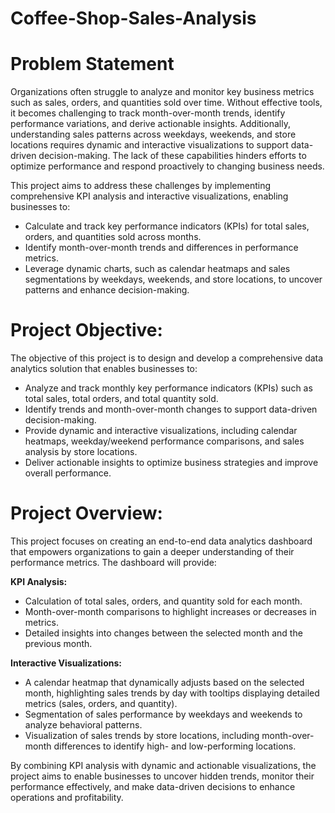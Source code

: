 # Coffee-Shop-Sales-Analysis

# **Problem Statement**

Organizations often struggle to analyze and monitor key business metrics such as sales, orders, and quantities sold over time. Without effective tools, it becomes challenging to track month-over-month trends, identify performance variations, and derive actionable insights. Additionally, understanding sales patterns across weekdays, weekends, and store locations requires dynamic and interactive visualizations to support data-driven decision-making. The lack of these capabilities hinders efforts to optimize performance and respond proactively to changing business needs.

This project aims to address these challenges by implementing comprehensive KPI analysis and interactive visualizations, enabling businesses to:

- Calculate and track key performance indicators (KPIs) for total sales, orders, and quantities sold across months.
- Identify month-over-month trends and differences in performance metrics.
- Leverage dynamic charts, such as calendar heatmaps and sales segmentations by weekdays, weekends, and store locations, to uncover patterns and enhance decision-making.

 # **Project Objective:**

The objective of this project is to design and develop a comprehensive data analytics solution that enables businesses to:

 - Analyze and track monthly key performance indicators (KPIs) such as total sales, total orders, and total quantity sold.
 - Identify trends and month-over-month changes to support data-driven decision-making.
 - Provide dynamic and interactive visualizations, including calendar heatmaps, weekday/weekend performance comparisons, and sales analysis by store locations.
 -  Deliver actionable insights to optimize business strategies and improve overall performance.

# **Project Overview:**

This project focuses on creating an end-to-end data analytics dashboard that empowers organizations to gain a deeper understanding of their performance metrics. The dashboard will provide:

**KPI Analysis:**
- Calculation of total sales, orders, and quantity sold for each month.
- Month-over-month comparisons to highlight increases or decreases in metrics.
- Detailed insights into changes between the selected month and the previous month.

**Interactive Visualizations:**



- A calendar heatmap that dynamically adjusts based on the selected month, highlighting sales trends by day with tooltips displaying detailed metrics (sales, orders, and quantity).
- Segmentation of sales performance by weekdays and weekends to analyze behavioral patterns.
- Visualization of sales trends by store locations, including month-over-month differences to identify high- and low-performing locations.

By combining KPI analysis with dynamic and actionable visualizations, the project aims to enable businesses to uncover hidden trends, monitor their performance effectively, and make data-driven decisions to enhance operations and profitability.
